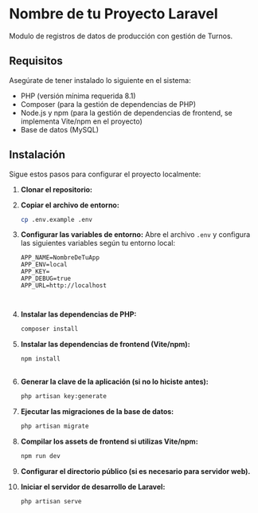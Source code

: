 # Nombre de tu Proyecto Laravel

Modulo de registros de datos de producción con gestión de Turnos.

## Requisitos

Asegúrate de tener instalado lo siguiente en el sistema:

- PHP (versión mínima requerida 8.1)
- Composer (para la gestión de dependencias de PHP)
- Node.js y npm (para la gestión de dependencias de frontend, se implementa Vite/npm en el proyecto)
- Base de datos (MySQL)

## Instalación

Sigue estos pasos para configurar el proyecto localmente:

1.  **Clonar el repositorio:**
   

2.  **Copiar el archivo de entorno:**
    ```bash
    cp .env.example .env
    ```

3.  **Configurar las variables de entorno:**
    Abre el archivo `.env` y configura las siguientes variables según tu entorno local:
    ```
    APP_NAME=NombreDeTuApp
    APP_ENV=local
    APP_KEY=
    APP_DEBUG=true
    APP_URL=http://localhost



4.  **Instalar las dependencias de PHP:**
    ```bash
    composer install
    ```

5.  **Instalar las dependencias de frontend (Vite/npm):**
    ```bash
    npm install
   
    ```

6.  **Generar la clave de la aplicación (si no lo hiciste antes):**
    ```bash
    php artisan key:generate
    ```

7.  **Ejecutar las migraciones de la base de datos:**
    ```bash
    php artisan migrate 
    ```

8.  **Compilar los assets de frontend si utilizas Vite/npm:**
    ```bash
    npm run dev
    ```

9.  **Configurar el directorio público (si es necesario para servidor web).**

10. **Iniciar el servidor de desarrollo de Laravel:**
    ```bash
    php artisan serve
  
